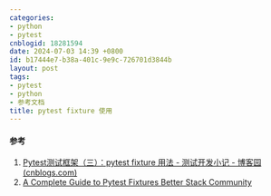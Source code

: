 ```yaml
---
categories:
- python
- pytest
cnblogid: 18281594
date: 2024-07-03 14:39 +0800
id: b17444e7-b38a-401c-9e9c-726701d3844b
layout: post
tags:
- pytest
- python
- 参考文档
title: pytest fixture 使用
---
```


#### 参考

1. [Pytest测试框架（三）：pytest fixture 用法 - 测试开发小记 - 博客园 (cnblogs.com)](https://www.cnblogs.com/hiyong/p/14163280.html)
2. [A Complete Guide to Pytest Fixtures Better Stack Community](https://betterstack.com/community/guides/testing/pytest-fixtures-guide/#step-7-using-built-in-fixtures)